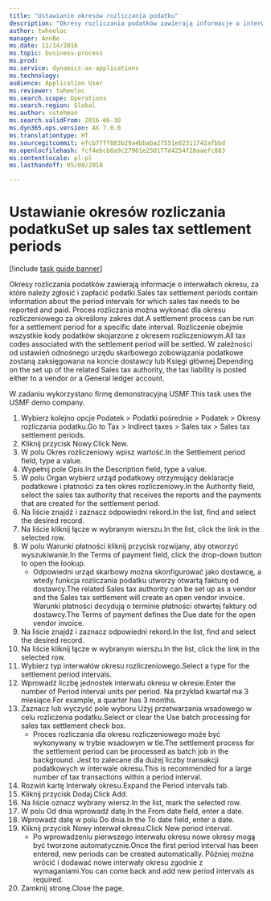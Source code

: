 ```yaml
--- 
title: "Ustawianie okresów rozliczania podatku"
description: "Okresy rozliczania podatków zawierają informacje o interwałach okresu, za które należy zgłosić i zapłacić podatki."
author: twheeloc
manager: AnnBe
ms.date: 11/14/2016
ms.topic: business-process
ms.prod: 
ms.service: dynamics-ax-applications
ms.technology: 
audience: Application User
ms.reviewer: twheeloc
ms.search.scope: Operations
ms.search.region: Global
ms.author: vstehman
ms.search.validFrom: 2016-06-30
ms.dyn365.ops.version: AX 7.0.0
ms.translationtype: HT
ms.sourcegitcommit: efcb77ff883b29a4bbaba27551e02311742afbbd
ms.openlocfilehash: fcf4ebcb8a9c27961e250177d4254f28aaefc883
ms.contentlocale: pl-pl
ms.lasthandoff: 05/08/2018

---
```

# <a name="set-up-sales-tax-settlement-periods"></a><span data-ttu-id="25d73-103">Ustawianie okresów rozliczania podatku</span><span class="sxs-lookup"><span data-stu-id="25d73-103">Set up sales tax settlement periods</span></span>

[!include [task guide banner](../../includes/task-guide-banner.md)]

<span data-ttu-id="25d73-104">Okresy rozliczania podatków zawierają informacje o interwałach okresu, za które należy zgłosić i zapłacić podatki.</span><span class="sxs-lookup"><span data-stu-id="25d73-104">Sales tax settlement periods contain information about the period intervals for which sales tax needs to be reported and paid.</span></span> <span data-ttu-id="25d73-105">Proces rozliczania można wykonać dla okresu rozliczeniowego za określony zakres dat.</span><span class="sxs-lookup"><span data-stu-id="25d73-105">A settlement process can be run for a settlement period for a specific date interval.</span></span> <span data-ttu-id="25d73-106">Rozliczenie obejmie wszystkie kody podatków skojarzone z okresem rozliczeniowym.</span><span class="sxs-lookup"><span data-stu-id="25d73-106">All tax codes associated with the settlement period will be settled.</span></span> <span data-ttu-id="25d73-107">W zależności od ustawień odnośnego urzędu skarbowego zobowiązania podatkowe zostaną zaksięgowana na koncie dostawcy lub Księgi głównej.</span><span class="sxs-lookup"><span data-stu-id="25d73-107">Depending on the set up of the related Sales tax authority, the tax liability is posted either to a vendor or a General ledger account.</span></span>



<span data-ttu-id="25d73-108">W zadaniu wykorzystano firmę demonstracyjną USMF.</span><span class="sxs-lookup"><span data-stu-id="25d73-108">This task uses the USMF demo company.</span></span>



1. <span data-ttu-id="25d73-109">Wybierz kolejno opcje Podatek > Podatki pośrednie > Podatek > Okresy rozliczania podatku.</span><span class="sxs-lookup"><span data-stu-id="25d73-109">Go to Tax > Indirect taxes > Sales tax > Sales tax settlement periods.</span></span>
2. <span data-ttu-id="25d73-110">Kliknij przycisk Nowy.</span><span class="sxs-lookup"><span data-stu-id="25d73-110">Click New.</span></span>
3. <span data-ttu-id="25d73-111">W polu Okres rozliczeniowy wpisz wartość.</span><span class="sxs-lookup"><span data-stu-id="25d73-111">In the Settlement period field, type a value.</span></span>
4. <span data-ttu-id="25d73-112">Wypełnij pole Opis.</span><span class="sxs-lookup"><span data-stu-id="25d73-112">In the Description field, type a value.</span></span>
5. <span data-ttu-id="25d73-113">W polu Organ wybierz urząd podatkowy otrzymujący deklaracje podatkowe i płatności za ten okres rozliczeniowy.</span><span class="sxs-lookup"><span data-stu-id="25d73-113">In the Authority field, select the sales tax authority that receives the reports and the payments that are created for the settlement period.</span></span>
6. <span data-ttu-id="25d73-114">Na liście znajdź i zaznacz odpowiedni rekord.</span><span class="sxs-lookup"><span data-stu-id="25d73-114">In the list, find and select the desired record.</span></span>
7. <span data-ttu-id="25d73-115">Na liście kliknij łącze w wybranym wierszu.</span><span class="sxs-lookup"><span data-stu-id="25d73-115">In the list, click the link in the selected row.</span></span>
8. <span data-ttu-id="25d73-116">W polu Warunki płatności kliknij przycisk rozwijany, aby otworzyć wyszukiwanie.</span><span class="sxs-lookup"><span data-stu-id="25d73-116">In the Terms of payment field, click the drop-down button to open the lookup.</span></span>
    * <span data-ttu-id="25d73-117">Odpowiedni urząd skarbowy można skonfigurować jako dostawcę, a wtedy funkcja rozliczania podatku utworzy otwartą fakturę od dostawcy.</span><span class="sxs-lookup"><span data-stu-id="25d73-117">The related Sales tax authority can be set up as a vendor and the Sales tax settlement will create an open vendor invoice.</span></span> <span data-ttu-id="25d73-118">Warunki płatności decydują o terminie płatności otwartej faktury od dostawcy.</span><span class="sxs-lookup"><span data-stu-id="25d73-118">The Terms of payment defines the Due date for the open vendor invoice.</span></span>  
9. <span data-ttu-id="25d73-119">Na liście znajdź i zaznacz odpowiedni rekord.</span><span class="sxs-lookup"><span data-stu-id="25d73-119">In the list, find and select the desired record.</span></span>
10. <span data-ttu-id="25d73-120">Na liście kliknij łącze w wybranym wierszu.</span><span class="sxs-lookup"><span data-stu-id="25d73-120">In the list, click the link in the selected row.</span></span>
11. <span data-ttu-id="25d73-121">Wybierz typ interwałów okresu rozliczeniowego.</span><span class="sxs-lookup"><span data-stu-id="25d73-121">Select a type for the settlement period intervals.</span></span>
12. <span data-ttu-id="25d73-122">Wprowadź liczbę jednostek interwału okresu w okresie.</span><span class="sxs-lookup"><span data-stu-id="25d73-122">Enter the number of Period interval units per period.</span></span> <span data-ttu-id="25d73-123">Na przykład kwartał ma 3 miesiące.</span><span class="sxs-lookup"><span data-stu-id="25d73-123">For example, a quarter has 3 months.</span></span>
13. <span data-ttu-id="25d73-124">Zaznacz lub wyczyść pole wyboru Użyj przetwarzania wsadowego w celu rozliczenia podatku.</span><span class="sxs-lookup"><span data-stu-id="25d73-124">Select or clear the Use batch processing for sales tax settlement check box.</span></span>
    * <span data-ttu-id="25d73-125">Proces rozliczania dla okresu rozliczeniowego może być wykonywany w trybie wsadowym w tle.</span><span class="sxs-lookup"><span data-stu-id="25d73-125">The settlement process for the settlement period can be processed as batch job in the background.</span></span> <span data-ttu-id="25d73-126">Jest to zalecane dla dużej liczby transakcji podatkowych w interwale okresu.</span><span class="sxs-lookup"><span data-stu-id="25d73-126">This is recommended for a large number of tax transactions within a period interval.</span></span>  
14. <span data-ttu-id="25d73-127">Rozwiń kartę Interwały okresu.</span><span class="sxs-lookup"><span data-stu-id="25d73-127">Expand the Period intervals tab.</span></span>
15. <span data-ttu-id="25d73-128">Kliknij przycisk Dodaj.</span><span class="sxs-lookup"><span data-stu-id="25d73-128">Click Add.</span></span>
16. <span data-ttu-id="25d73-129">Na liście oznacz wybrany wiersz.</span><span class="sxs-lookup"><span data-stu-id="25d73-129">In the list, mark the selected row.</span></span>
17. <span data-ttu-id="25d73-130">W polu Od dnia wprowadź datę.</span><span class="sxs-lookup"><span data-stu-id="25d73-130">In the From date field, enter a date.</span></span>
18. <span data-ttu-id="25d73-131">Wprowadź datę w polu Do dnia.</span><span class="sxs-lookup"><span data-stu-id="25d73-131">In the To date field, enter a date.</span></span>
19. <span data-ttu-id="25d73-132">Kliknij przycisk Nowy interwał okresu.</span><span class="sxs-lookup"><span data-stu-id="25d73-132">Click New period interval.</span></span>
    * <span data-ttu-id="25d73-133">Po wprowadzeniu pierwszego interwału okresu nowe okresy mogą być tworzone automatycznie.</span><span class="sxs-lookup"><span data-stu-id="25d73-133">Once the first period interval has been entered, new periods can be created automatically.</span></span> <span data-ttu-id="25d73-134">Później można wrócić i dodawać nowe interwały okresu zgodnie z wymaganiami.</span><span class="sxs-lookup"><span data-stu-id="25d73-134">You can come back and add new period intervals as required.</span></span>  
20. <span data-ttu-id="25d73-135">Zamknij stronę.</span><span class="sxs-lookup"><span data-stu-id="25d73-135">Close the page.</span></span>


